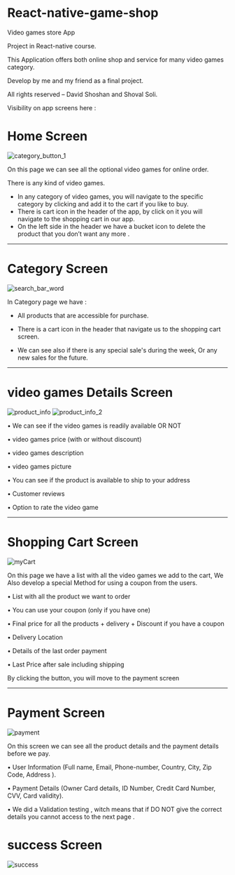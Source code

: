 # React-native-game-shop


Video games store App

Project in React-native course.

This Application offers both online shop and service for many video games category.

Develop by me and my friend as a final project. 

All rights reserved – David Shoshan and Shoval Soli.

Visibility on app screens here :  

# Home Screen 

 ![category_button_1](https://user-images.githubusercontent.com/93195038/162632993-77315b8f-3781-4256-bd00-78c16b90e405.jpg)



On this page we can see all the optional video games for online order. 

There is any kind of video games.
* In any category of video games, you will navigate to the specific category by clicking
 and add it to the cart if you like to buy.
* There is cart icon in the header of the app, by click on it you will navigate to the shopping cart in our app.
* On the left side in the header we have a bucket icon to delete the product that you don’t want any more .

---------------------------------------------------------
# Category Screen 


![search_bar_word](https://user-images.githubusercontent.com/93195038/162633007-6c08f818-ff68-45d5-a695-72507efb4876.jpg)



In Category page we have :

* All products that are accessible for purchase. 

* There is a cart icon in the header that navigate us to the shopping cart screen. 

 * We can see also if there is any special sale's during the week,
 Or any new sales for the future.

---------------------------------------------------------
# video games Details Screen 


![product_info](https://user-images.githubusercontent.com/93195038/162633019-df52dc85-31ff-4e5a-8f43-9b410b21e31c.jpg)
![product_info_2](https://user-images.githubusercontent.com/93195038/162633025-de5878b9-576b-46d4-95b4-e81e3fa19e4b.jpg)


•	We can see if the video games is readily available OR NOT

•	video games price (with or without discount)

•	video games description

•	video games picture

•	You can see if the product is available to ship to your address

•	Customer reviews

•	Option to rate the video game

---------------------------------------------------------
# Shopping Cart Screen 

![myCart](https://user-images.githubusercontent.com/93195038/162633037-2c209726-1701-4c43-9282-2a987495d09e.jpg)


On this page we have a list with all the video games we add to the cart,
We Also develop a special Method for using a coupon from the users.

•	List with all the product we want to order

•	You can use your coupon (only if you have one)

•	Final price for all the products + delivery + Discount if you have a coupon

•	Delivery Location

•	Details of the last order payment

•	Last Price after sale including shipping

By clicking the button, you will move to the payment screen 

---------------------------------------------------------
# Payment Screen 

![payment](https://user-images.githubusercontent.com/93195038/162633058-6ba28833-f376-419c-b875-7827716a642e.jpg)





On this screen we can see all the product details and the payment details before we pay.

•	User Information (Full name, Email, Phone-number, Country, City, Zip Code, Address ).

•	Payment Details (Owner Card details, ID Number, Credit Card Number, CVV, Card validity).

•	We did a Validation testing , witch means that if DO NOT give the correct details you cannot  access to the next page .


# success Screen 

![success](https://user-images.githubusercontent.com/93195038/162633074-5445d149-f54b-4fb1-b1d4-7deb2ebe59f8.jpg)

